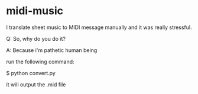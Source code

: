 # midi-music

I translate sheet music to MIDI message manually and it was really stressful.

Q: So, why do you do it?

A: Because i'm pathetic human being

run the following command:

$ python convert.py

it will output the .mid file
